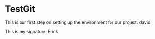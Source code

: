# TestGit
This is our first step on setting up the environment for our project.
david

This is my signature. Erick
